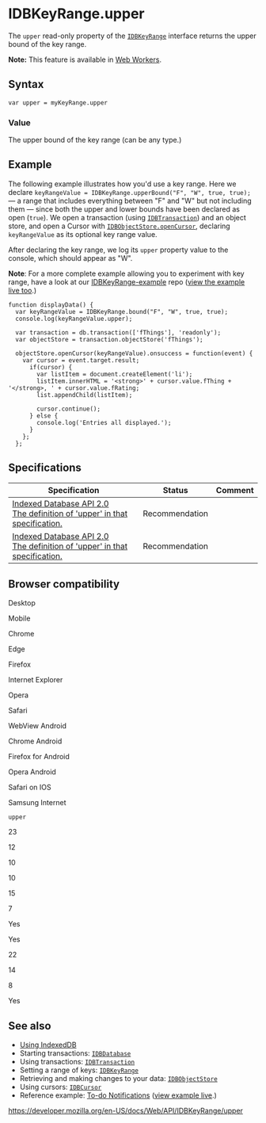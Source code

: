IDBKeyRange.upper
=================

The `upper` read-only property of the [`IDBKeyRange`](../idbkeyrange) interface returns the upper bound of the key range.

**Note:** This feature is available in [Web Workers](../web_workers_api).

Syntax
------

    var upper = myKeyRange.upper

### Value

The upper bound of the key range (can be any type.)

Example
-------

The following example illustrates how you'd use a key range. Here we declare `keyRangeValue = IDBKeyRange.upperBound("F", "W", true, true);` — a range that includes everything between "F" and "W" but not including them — since both the upper and lower bounds have been declared as open (`true`). We open a transaction (using [`IDBTransaction`](../idbtransaction)) and an object store, and open a Cursor with [`IDBObjectStore.openCursor`](../idbobjectstore/opencursor), declaring `keyRangeValue` as its optional key range value.

After declaring the key range, we log its `upper` property value to the console, which should appear as "W".

**Note**: For a more complete example allowing you to experiment with key range, have a look at our [IDBKeyRange-example](https://github.com/mdn/indexeddb-examples/tree/master/idbkeyrange) repo ([view the example live too](https://mdn.github.io/indexeddb-examples/idbkeyrange/).)

    function displayData() {
      var keyRangeValue = IDBKeyRange.bound("F", "W", true, true);
      console.log(keyRangeValue.upper);

      var transaction = db.transaction(['fThings'], 'readonly');
      var objectStore = transaction.objectStore('fThings');

      objectStore.openCursor(keyRangeValue).onsuccess = function(event) {
        var cursor = event.target.result;
          if(cursor) {
            var listItem = document.createElement('li');
            listItem.innerHTML = '<strong>' + cursor.value.fThing + '</strong>, ' + cursor.value.fRating;
            list.appendChild(listItem);

            cursor.continue();
          } else {
            console.log('Entries all displayed.');
          }
        };
      };

Specifications
--------------

<table><thead><tr class="header"><th>Specification</th><th>Status</th><th>Comment</th></tr></thead><tbody><tr class="odd"><td><a href="https://www.w3.org/TR/IndexedDB/#dom-idbkeyrange-upper">Indexed Database API 2.0<br />
<span class="small">The definition of 'upper' in that specification.</span></a></td><td><span class="spec-rec">Recommendation</span></td><td></td></tr><tr class="even"><td><a href="https://www.w3.org/TR/IndexedDB/#dom-idbkeyrange-upper">Indexed Database API 2.0<br />
<span class="small">The definition of 'upper' in that specification.</span></a></td><td><span class="spec-rec">Recommendation</span></td><td></td></tr></tbody></table>

Browser compatibility
---------------------

Desktop

Mobile

Chrome

Edge

Firefox

Internet Explorer

Opera

Safari

WebView Android

Chrome Android

Firefox for Android

Opera Android

Safari on IOS

Samsung Internet

`upper`

23

12

10

10

15

7

Yes

Yes

22

14

8

Yes

See also
--------

-   [Using IndexedDB](../indexeddb_api/using_indexeddb)
-   Starting transactions: [`IDBDatabase`](../idbdatabase)
-   Using transactions: [`IDBTransaction`](../idbtransaction)
-   Setting a range of keys: [`IDBKeyRange`](../idbkeyrange)
-   Retrieving and making changes to your data: [`IDBObjectStore`](../idbobjectstore)
-   Using cursors: [`IDBCursor`](../idbcursor)
-   Reference example: [To-do Notifications](https://github.com/mdn/to-do-notifications/tree/gh-pages) ([view example live](https://mdn.github.io/to-do-notifications/).)

<a href="https://developer.mozilla.org/en-US/docs/Web/API/IDBKeyRange/upper" class="_attribution-link">https://developer.mozilla.org/en-US/docs/Web/API/IDBKeyRange/upper</a>
